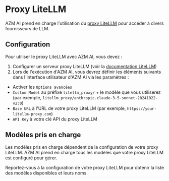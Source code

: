 

# Proxy LiteLLM

AZM AI prend en charge l'utilisation du [proxy LiteLLM](https://docs.litellm.ai/docs/proxy/quick_start) pour accéder à divers fournisseurs de LLM.

## Configuration

Pour utiliser le proxy LiteLLM avec AZM AI, vous devez :

1. Configurer un serveur proxy LiteLLM (voir la [documentation LiteLLM](https://docs.litellm.ai/docs/proxy/quick_start))
2. Lors de l'exécution d'AZM AI, vous devrez définir les éléments suivants dans l'interface utilisateur d'AZM AI via les paramètres :
  * Activer les `Options avancées`
  * `Custom Model` au préfixe `litellm_proxy/` + le modèle que vous utiliserez (par exemple, `litellm_proxy/anthropic.claude-3-5-sonnet-20241022-v2:0`)
  * `Base URL` à l'URL de votre proxy LiteLLM (par exemple, `https://your-litellm-proxy.com`)
  * `API Key` à votre clé API du proxy LiteLLM

## Modèles pris en charge

Les modèles pris en charge dépendent de la configuration de votre proxy LiteLLM. AZM AI prend en charge tous les modèles que votre proxy LiteLLM est configuré pour gérer.

Reportez-vous à la configuration de votre proxy LiteLLM pour obtenir la liste des modèles disponibles et leurs noms.
